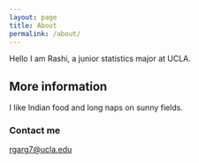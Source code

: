 ```yaml
---
layout: page
title: About
permalink: /about/
---
```

Hello I am Rashi, a junior statistics major at UCLA. 

## More information

I like Indian food and long naps on sunny fields. 


### Contact me

[rgarg7@ucla.edu](mailto:rgarg7@ucla.edu)